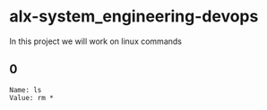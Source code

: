 # alx-system_engineering-devops
In this project we will work on linux commands
## 0
    Name: ls
    Value: rm *

